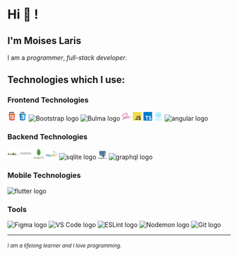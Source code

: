 # Hi 👋 !

## I'm Moises Laris

I am a _programmer_, _full-stack developer_.

## Technologies which I use:

### Frontend Technologies

<div>
  <img src ="https://raw.githubusercontent.com/devicons/devicon/master/icons/html5/html5-original-wordmark.svg" alt="HTML5 logo" width="4%" title='HTML5'/>
  <img src ="https://raw.githubusercontent.com/devicons/devicon/master/icons/css3/css3-original-wordmark.svg" alt="CSS3 logo" width="4%" title='CSS3'/>
  <img src ="https://cdn.worldvectorlogo.com/logos/bootstrap-4.svg" alt="Bootstrap logo" width="3.5%" title='Bootstrap'/>
  <img src ="https://raw.githubusercontent.com/gilbarbara/logos/804dc257b59e144eaca5bc6ffd16949752c6f789/logos/bulma.svg" alt="Bulma logo" width="3%" title='Bulma'/>
  <img src ="https://raw.githubusercontent.com/devicons/devicon/master/icons/sass/sass-original.svg" alt="Sass logo" width="4%" title='Sass'/>
  <img src ="https://raw.githubusercontent.com/devicons/devicon/master/icons/javascript/javascript-original.svg" alt="JavaScript logo" width="4%" title='JavaScript'/>
  <img src ="https://raw.githubusercontent.com/devicons/devicon/master/icons/typescript/typescript-original.svg" alt="Typescript logo" width="4%" title='Typescript'/>
  <img src ="https://raw.githubusercontent.com/devicons/devicon/master/icons/react/react-original-wordmark.svg" alt="react logo" width="4%" title='React'/>
  <img src ="https://angular.io/assets/images/logos/angular/angular.svg" alt="angular logo" width="4%" title='Angular'/>
  
<div> 

### Backend Technologies

<div>
  <img src ="https://raw.githubusercontent.com/devicons/devicon/master/icons/nodejs/nodejs-original-wordmark.svg" alt="Node logo" width="5%" title='Nodejs'/>
  <img src ="https://raw.githubusercontent.com/devicons/devicon/master/icons/express/express-original-wordmark.svg" alt="express logo" width="5%" title='Express'/>
  <img src ="https://raw.githubusercontent.com/devicons/devicon/master/icons/mongodb/mongodb-original-wordmark.svg" alt="D3 logo" width="5%" title='MongoDB'/>
  <img src ="https://raw.githubusercontent.com/devicons/devicon/master/icons/mysql/mysql-original-wordmark.svg" alt="mysql logo" width="5%" title='MYSQL'/>
  <img src ="https://www.vectorlogo.zone/logos/sqlite/sqlite-icon.svg" alt="sqlite logo" width="4%" title='sqlite'/>
  <img src ="https://raw.githubusercontent.com/devicons/devicon/master/icons/postgresql/postgresql-original-wordmark.svg" alt="postgres logo" width="4%" title='postgres'/>
  <img src ="https://www.vectorlogo.zone/logos/graphql/graphql-icon.svg" alt="graphql logo" width="4%" title='GraphQL'/>
</div>
  
### Mobile Technologies

<div>
  <img src ="https://www.vectorlogo.zone/logos/flutterio/flutterio-icon.svg" alt="flutter logo" width="4%" title="flutter"/>
</div>

### Tools

<div>
  <img src ="https://cdn.worldvectorlogo.com/logos/figma-1.svg" alt="Figma logo" width="3%" title='Figma'/>
  <img src ="https://upload.wikimedia.org/wikipedia/commons/thumb/9/9a/Visual_Studio_Code_1.35_icon.svg/240px-Visual_Studio_Code_1.35_icon.svg.png" alt="VS Code logo" width="4%" title='Visual Studio Code'/>
  <img src ="https://upload.wikimedia.org/wikipedia/commons/thumb/e/e3/ESLint_logo.svg/324px-ESLint_logo.svg.png" alt="ESLint logo" width="5%" title='ESLint'/>
  <img src ="https://cdn.worldvectorlogo.com/logos/nodemon.svg" alt="Nodemon logo" width="4%" title='Nodemon'/>
  <img src ="https://www.vectorlogo.zone/logos/git-scm/git-scm-icon.svg" alt="Git logo" width="4.3%" title='Git'/>
</div>
  
---
<small> _I am a lifelong learner and I love programming._ </small>
